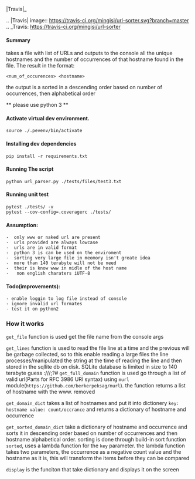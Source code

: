 |Travis|_

.. |Travis| image:: https://travis-ci.org/mingisi/url-sorter.svg?branch=master
.. _Travis: https://travis-ci.org/mingisi/url-sorter

#### Summary

takes a file with list of URLs and outputs to the console all the unique hostnames and the number of occurrences of that hostname found in the file. The result in the format:

`<num_of_occurences> <hostname>`

the output is a sorted in a descending order based on number of occurrences, then alphabetical order


** please use python 3 **


#### Activate virtual dev environment.

    source ./.pevenv/bin/activate

#### Installing dev dependencies

    pip install -r requirements.txt

#### Running The script

    python url_parser.py ./tests/files/test3.txt

#### Running unit test

    pytest ./tests/ -v
    pytest --cov-config=.coveragerc ./tests/ 

#### Assumption:

    -  only www or naked url are present 
    -  urls provided are always lowcase
    -  urls are in valid format 
    -  python 3 is can be used on the enviroment 
    -  sorting very large file in meomory isn't greate idea 
    -  more than 140 terabyte will not be need
    -  their is know www in midle of the host name
    -   non english charaters iUTF-8

#### Todo(improvements):

    - enable loggin to log file instead of console
    - ignore invalid url formates
    - test it on python2


### How it works


 `get_file` function is used get the file name from the console args

 `get_lines` function is used to read the file line at a time and the previous will be garbage collected, so to this  enable reading a large files the line processes/manipulated the string at the time of reading the line and then stored in the sqllite db on disk. SQLite database is limited in size to 140 terabyte guess
<scheme>://<netloc>/<path>;<params>?<query>#<fragment>
 `get_full_domain` function is used go through a list of valid url(Parts for RFC 3986 URI syntax) using `murl` module(`https://github.com/berkerpeksag/murl`). the function returns a list of hostname with the www. removed

 `get_domain_dict` takes a list of hostnames and put it into dictionery `key: hostname value: count/occrance` and returns a dictionary of hostname and occurrence  

 `get_sorted_domain_dict` take a dictionary of hostname and occurrence  and sorts it in descending order based on number of occurrences and then hostname alphabetical order. sorting is done through build-in sort function `sorted`, uses a lambda function for the `key` parameter. the lambda function takes two parameters, the occurrence as a negative count value and the hostname as it is, this will transform the items before they can be compared

 `display` is the funciton that take dictionary and displays it on the screen